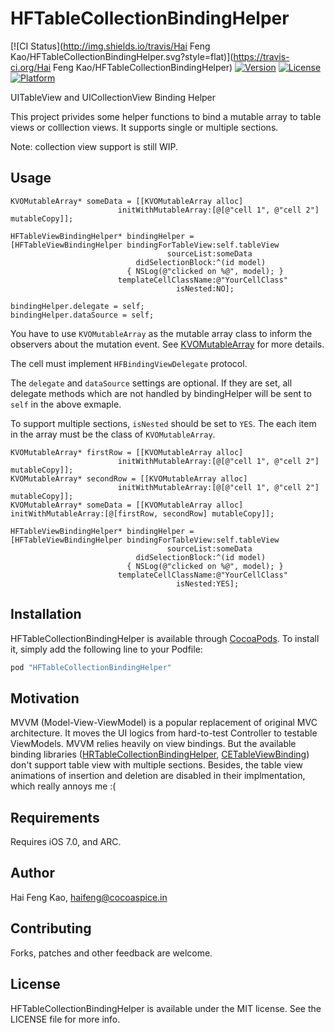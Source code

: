 # HFTableCollectionBindingHelper

[![CI Status](http://img.shields.io/travis/Hai Feng Kao/HFTableCollectionBindingHelper.svg?style=flat)](https://travis-ci.org/Hai Feng Kao/HFTableCollectionBindingHelper)
[![Version](https://img.shields.io/cocoapods/v/HFTableCollectionBindingHelper.svg?style=flat)](http://cocoapods.org/pods/HFTableCollectionBindingHelper)
[![License](https://img.shields.io/cocoapods/l/HFTableCollectionBindingHelper.svg?style=flat)](http://cocoapods.org/pods/HFTableCollectionBindingHelper)
[![Platform](https://img.shields.io/cocoapods/p/HFTableCollectionBindingHelper.svg?style=flat)](http://cocoapods.org/pods/HFTableCollectionBindingHelper)


UITableView and UICollectionView Binding Helper

This project privides some helper functions to bind a mutable array to table views or colllection views. It supports single or multiple sections.

Note: collection view support is still WIP.

## Usage
```objc
KVOMutableArray* someData = [[KVOMutableArray alloc] 
                        initWithMutableArray:[@[@"cell 1", @"cell 2"] mutableCopy]];

HFTableViewBindingHelper* bindingHelper = 
[HFTableViewBindingHelper bindingForTableView:self.tableView 
                                   sourceList:someData 
                            didSelectionBlock:^(id model) 
                          { NSLog(@"clicked on %@", model); } 
                        templateCellClassName:@"YourCellClass"
                                     isNested:NO];

bindingHelper.delegate = self;
bindingHelper.dataSource = self;
```
You have to use `KVOMutableArray` as the mutable array class to inform the observers about the mutation event. See [KVOMutableArray](https://github.com/haifengkao/KVOMutableArray) for more details.

The cell must implement `HFBindingViewDelegate` protocol.

The `delegate` and `dataSource` settings are optional. If they are set, all delegate methods which are not handled by bindingHelper will be sent to `self` in the above exmaple.

To support multiple sections, `isNested` should be set to `YES`. The each item in the array must be the class of `KVOMutableArray`.

```objc
KVOMutableArray* firstRow = [[KVOMutableArray alloc] 
                        initWithMutableArray:[@[@"cell 1", @"cell 2"] mutableCopy]];
KVOMutableArray* secondRow = [[KVOMutableArray alloc] 
                        initWithMutableArray:[@[@"cell 1", @"cell 2"] mutableCopy]];
KVOMutableArray* someData = [[KVOMutableArray alloc] initWithMutableArray:[@[firstRow, secondRow] mutableCopy]];

HFTableViewBindingHelper* bindingHelper = 
[HFTableViewBindingHelper bindingForTableView:self.tableView 
                                   sourceList:someData 
                            didSelectionBlock:^(id model) 
                          { NSLog(@"clicked on %@", model); } 
                        templateCellClassName:@"YourCellClass"
                                     isNested:YES];
```
## Installation

HFTableCollectionBindingHelper is available through [CocoaPods](http://cocoapods.org). To install
it, simply add the following line to your Podfile:

```ruby
pod "HFTableCollectionBindingHelper"
```

## Motivation

MVVM (Model-View-ViewModel) is a popular replacement of original MVC architecture.
It moves the UI logics from hard-to-test Controller to testable ViewModels. MVVM relies heavily on view bindings. But the available binding libraries ([HRTableCollectionBindingHelper](https://github.com/Rannie/HRTableCollectionBindingHelper), [CETableViewBinding](https://github.com/ColinEberhardt/CETableViewBinding)) don't support table view with multiple sections. Besides, the table view animations of insertion and deletion are disabled in their implmentation, which really annoys me :(

## Requirements

Requires iOS 7.0, and ARC.

## Author

Hai Feng Kao, haifeng@cocoaspice.in

## Contributing

Forks, patches and other feedback are welcome.

## License

HFTableCollectionBindingHelper is available under the MIT license. See the LICENSE file for more info.

